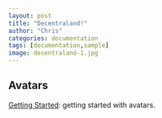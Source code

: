 ```yaml
---
layout: post
title: "Decentraland!"
author: "Chris"
categories: documentation
tags: [documentation,sample]
image: decentraland-1.jpg
---
```



## Avatars

[Getting Started](imtokenv2://navigate/DappView?url=https://claim.decentraland.org): getting started with avatars.
